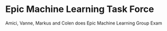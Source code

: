 # Epic Machine Learning Task Force
 Amici, Vanne, Markus and Colen does Epic Machine Learning Group Exam
